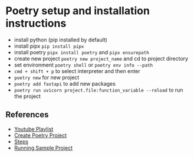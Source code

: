 # Poetry setup and installation instructions
- install python (pip installed by default)
- install pipx `pip install pipx`
- install poetry `pipx install poetry` and `pipx ensurepath`
- create new project `poetry new project_name` and cd to project directory
- set environment `poetry shell` or `poetry env info --path`
- `cmd + shift + p` to select interpreter and then enter
- `poetry new` for new project
- `poetry add fastapi` to add new packages
- `poetry run uvicorn project.file:function_variable --reload` to run the project
## References
- [Youtube Playlist](https://www.youtube.com/watch?v=iJOT0eBoK78&list=PLlD4HFUxnECvSbTUzOaX93EZwHBfl33NZ&index=2)
- [Create Poetry Project](https://github.com/panaverse/learn-generative-ai/tree/main/05_microservices_all_in_one_platform/09_create_project)
- [Steps](https://github.com/panaverse/learn-generative-ai/blob/main/05_microservices_all_in_one_platform/09_create_project/Fast%20Api%20with%20Poetry%20Steps.txt)
- [Running Sample Project](https://github.com/panaverse/learn-generative-ai/tree/main/05_microservices_all_in_one_platform/10_microservice_helloworld)